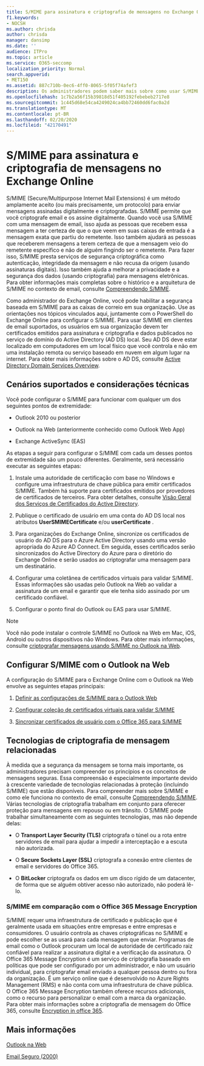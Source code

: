 ```yaml
---
title: S/MIME para assinatura e criptografia de mensagens no Exchange Online
f1.keywords:
- NOCSH
ms.author: chrisda
author: chrisda
manager: dansimp
ms.date: ''
audience: ITPro
ms.topic: article
ms.service: O365-seccomp
localization_priority: Normal
search.appverid:
- MET150
ms.assetid: 887c710b-0ec6-4ff0-8065-5f05f74afef3
description: Os administradores podem saber mais sobre como usar S/MIME no Exchange Online.
ms.openlocfilehash: 1c7b2a56f15b39818d51f405192febebeb2717e8
ms.sourcegitcommit: 1c445d68e54ca4249024ca4bb72460dd6fac0a2d
ms.translationtype: MT
ms.contentlocale: pt-BR
ms.lasthandoff: 02/20/2020
ms.locfileid: "42170491"
---
```

# <a name="smime-for-message-signing-and-encryption-in-exchange-online"></a>S/MIME para assinatura e criptografia de mensagens no Exchange Online

S/MIME (Secure/Multipurpose Internet Mail Extensions) é um método amplamente aceito (ou mais precisamente, um protocolo) para enviar mensagens assinadas digitalmente e criptografadas. S/MIME permite que você criptografe email e os assine digitalmente. Quando você usa S/MIME com uma mensagem de email, isso ajuda as pessoas que recebem essa mensagem a ter certeza de que o que veem em suas caixas de entrada é a mensagem exata que partiu do remetente. Isso também ajudará as pessoas que receberem mensagens a terem certeza de que a mensagem veio do remetente específico e não de alguém fingindo ser o remetente. Para fazer isso, S/MIME presta serviços de segurança criptográfica como autenticação, integridade da mensagem e não recusa da origem (usando assinaturas digitais). Isso também ajuda a melhorar a privacidade e a segurança dos dados (usando criptografia) para mensagens eletrônicas. Para obter informações mais completas sobre o histórico e a arquitetura de S/MIME no contexto de email, consulte [Compreendendo S/MIME](https://docs.microsoft.com/previous-versions/tn-archive/aa995740(v=exchg.65)).

Como administrador do Exchange Online, você pode habilitar a segurança baseada em S/MIME para as caixas de correio em sua organização. Use as orientações nos tópicos vinculados aqui, juntamente com o PowerShell do Exchange Online para configurar o S/MIME. Para usar S/MIME em clientes de email suportados, os usuários em sua organização devem ter certificados emitidos para assinatura e criptografia e dados publicados no serviço de domínio do Active Directory (AD DS) local. Seu AD DS deve estar localizado em computadores em um local físico que você controla e não em uma instalação remota ou serviço baseado em nuvem em algum lugar na internet. Para obter mais informações sobre o AD DS, consulte [Active Directory Domain Services Overview](https://docs.microsoft.com/windows-server/identity/ad-ds/get-started/virtual-dc/active-directory-domain-services-overview).

## <a name="supported-scenarios-and-technical-considerations"></a>Cenários suportados e considerações técnicas

Você pode configurar o S/MIME para funcionar com qualquer um dos seguintes pontos de extremidade:

- Outlook 2010 ou posterior

- Outlook na Web (anteriormente conhecido como Outlook Web App)

- Exchange ActiveSync (EAS)

As etapas a seguir para configurar o S/MIME com cada um desses pontos de extremidade são um pouco diferentes. Geralmente, será necessário executar as seguintes etapas:

1. Instale uma autoridade de certificação com base no Windows e configure uma infraestrutura de chave pública para emitir certificados S/MIME. Também há suporte para certificados emitidos por provedores de certificados de terceiros. Para obter detalhes, consulte [Visão Geral dos Serviços de Certificados do Active Directory](https://docs.microsoft.com/previous-versions/windows/it-pro/windows-server-2012-r2-and-2012/hh831740(v=ws.11)).

2. Publique o certificado de usuário em uma conta do AD DS local nos atributos **UserSMIMECertificate** e/ou **userCertificate** .

3. Para organizações do Exchange Online, sincronize os certificados de usuário do AD DS para o Azure Active Directory usando uma versão apropriada do Azure AD Connect. Em seguida, esses certificados serão sincronizados do Active Directory do Azure para o diretório do Exchange Online e serão usados ao criptografar uma mensagem para um destinatário.

4. Configurar uma coletânea de certificados virtuais para validar S/MIME. Essas informações são usadas pelo Outlook na Web ao validar a assinatura de um email e garantir que ele tenha sido assinado por um certificado confiável.

5. Configurar o ponto final do Outlook ou EAS para usar S/MIME.

> [!NOTE]
> Você não pode instalar o controle S/MIME no Outlook na Web em Mac, iOS, Android ou outros dispositivos não Windows. Para obter mais informações, consulte [criptografar mensagens usando S/MIME no Outlook na Web](https://support.office.com/article/878c79fc-7088-4b39-966f-14512658f480).

## <a name="setup-smime-with-outlook-on-the-web"></a>Configurar S/MIME com o Outlook na Web

A configuração do S/MIME para o Exchange Online com o Outlook na Web envolve as seguintes etapas principais:

1. [Definir as configurações de S/MIME para o Outlook Web](configure-s-mime-settings-for-outlook-web-app.md)

2. [Configurar coleção de certificados virtuais para validar S/MIME](set-up-virtual-certificate-collection-to-validate-s-mime.md)

3. [Sincronizar certificados de usuário com o Office 365 para S/MIME](sync-user-certificates-to-office-365-for-s-mime.md)

## <a name="related-message-encryption-technologies"></a>Tecnologias de criptografia de mensagem relacionadas

À medida que a segurança da mensagem se torna mais importante, os administradores precisam compreender os princípios e os conceitos de mensagens seguras. Essa compreensão é especialmente importante devido à crescente variedade de tecnologias relacionadas à proteção (incluindo S/MIME) que estão disponíveis. Para compreender mais sobre S/MIME e como ele funciona no contexto de email, consulte [Compreendendo S/MIME](https://docs.microsoft.com/previous-versions/tn-archive/aa995740(v=exchg.65)). Várias tecnologias de criptografia trabalham em conjunto para oferecer proteção para mensagens em repouso ou em trânsito. O S/MIME pode trabalhar simultaneamente com as seguintes tecnologias, mas não depende delas:

- O **Transport Layer Security (TLS)** criptografa o túnel ou a rota entre servidores de email para ajudar a impedir a interceptação e a escuta não autorizada.

- O **Secure Sockets Layer (SSL)** criptografa a conexão entre clientes de email e servidores do Office 365.

- O **BitLocker** criptografa os dados em um disco rígido de um datacenter, de forma que se alguém obtiver acesso não autorizado, não poderá lê-lo.

### <a name="smime-compared-with-office-365-message-encryption"></a>S/MIME em comparação com o Office 365 Message Encryption

S/MIME requer uma infraestrutura de certificado e publicação que é geralmente usada em situações entre empresas e entre empresas e consumidores. O usuário controla as chaves criptográficas no S/MIME e pode escolher se as usará para cada mensagem que enviar. Programas de email como o Outlook procuram um local de autoridade de certificado raiz confiável para realizar a assinatura digital e a verificação da assinatura. O Office 365 Message Encryption é um serviço de criptografia baseado em políticas que pode ser configurado por um administrador, e não um usuário individual, para criptografar email enviado a qualquer pessoa dentro ou fora da organização. É um serviço online que é desenvolvido no Azure Rights Management (RMS) e não conta com uma infraestrutura de chave pública. O Office 365 Message Encryption também oferece recursos adicionais, como o recurso para personalizar o email com a marca da organização. Para obter mais informações sobre a criptografia de mensagem do Office 365, consulte [Encryption in office 365](https://docs.microsoft.com/microsoft-365/compliance/encryption).

## <a name="more-information"></a>Mais informações

[Outlook na Web](https://docs.microsoft.com/exchange/exchange-admin-center)

[Email Seguro (2000)](https://docs.microsoft.com/previous-versions/windows/it-pro/windows-2000-server/cc962043(v=technet.10))
